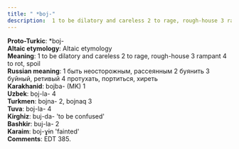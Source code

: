 ```yaml
---
title: " *boj-"
description:  1 to be dilatory and careless 2 to rage, rough-house 3 rampant 4 to rot, spoil
---
```


<strong>Proto-Turkic</strong>:  *boj-<br>
<strong>Altaic etymology</strong>:  Altaic etymology<br>
<strong>Meaning</strong>:  1 to be dilatory and careless 2 to rage, rough-house 3 rampant 4 to rot, spoil<br>
<strong>Russian meaning</strong>:  1 быть неосторожным, рассеянным 2 буянить 3 буйный, ретивый 4 протухать, портиться, хиреть<br>
<strong>Karakhanid</strong>:  bojba- (MK) 1<br>
<strong>Uzbek</strong>:  bọj-la- 4<br>
<strong>Turkmen</strong>:  bojna- 2, bojnaq 3<br>
<strong>Tuva</strong>:  boj-la- 4<br>
<strong>Kirghiz</strong>:  buj-da- 'to be confused'<br>
<strong>Bashkir</strong>:  buj-la- 2<br>
<strong>Karaim</strong>:  boj-ɣɨn 'fainted'<br>
<strong>Comments</strong>:  EDT 385.<br>


